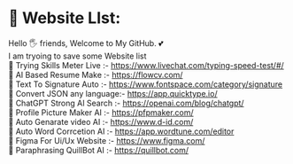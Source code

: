 # 💫 Website LIst:
Hello 🖐️ friends, Welcome to My GitHub. 💕
<br>I am tryoing to save some Website list <br>
🔰 Trying Skills Meter Live :- https://www.livechat.com/typing-speed-test/#/ <br>
🔰  AI Based Resume Make    :- https://flowcv.com/ <br>
🔰 Text To Signature Auto   :- https://www.fontspace.com/category/signature <br>
🔰 Convert JSON any language:- https://app.quicktype.io/ <br>
🔰 ChatGPT Strong AI Search :- https://openai.com/blog/chatgpt/<br>
🔰 Profile Picture Maker AI :- https://pfpmaker.com/<br>
🔰 Auto Genarate video  AI  :- https://www.d-id.com/<br>
🔰 Auto Word Corrcetion AI  :- https://app.wordtune.com/editor <br>
🔰 Figma For Ui/Ux Website  :- https://www.figma.com/ <br>
🔰 Paraphrasing QuillBot AI :- https://quillbot.com/ <br>
